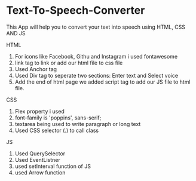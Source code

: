 # Text-To-Speech-Converter
This App will help you to convert your text into speech using HTML, CSS AND JS

HTML 
1. For icons like Facebook, Githu and Instagram i used fontawesome
2. link tag to link or add our html file to css file
3. Used Anchor tag 
4. Used Div tag to seperate two sections: Enter text and Select voice
5. Add the end of html page we added script tag to add our JS file to html file.

CSS
1. Flex property i used
2. font-family is 'poppins', sans-serif;
3. textarea being used to write paragraph or long text
4. Used CSS selector (.) to call class

JS
1. Used QuerySelector
2. Used EventListner
3. used setInterval function of JS
4. used Arrow function
